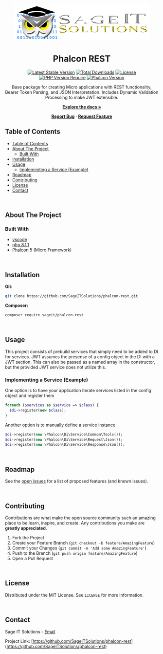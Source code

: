 <div align="center">
  <!-- PROJECT LOGO -->
  <a href="https://github.com/SageITSolutions/phalcon-rest">
    <img src=".readme/logo.png" alt="Logo" width="445" height="120">
  </a>

  <h1 align="center">Phalcon REST</h1>

[![Latest Stable Version](http://poser.pugx.org/sageit/phalcon-rest/v?style=plastic)](https://packagist.org/packages/sageit/phalcon-rest)
[![Total Downloads](http://poser.pugx.org/sageit/phalcon-rest/downloads?style=plastic)](https://packagist.org/packages/sageit/phalcon-rest)
[![License](http://poser.pugx.org/sageit/phalcon-rest/license?style=plastic)](https://packagist.org/packages/sageit/phalcon-rest)
[![PHP Version Require](http://poser.pugx.org/sageit/phalcon-rest/require/php?style=plastic)](https://packagist.org/packages/sageit/phalcon-rest)
[![Phalcon Version](https://img.shields.io/packagist/dependency-v/sageit/phalcon-rest/ext-phalcon?label=Phalcon&logo=Phalcon%20Version&style=plastic)](https://packagist.org/packages/sageit/phalcon-rest)

  <p>
    Base package for creating Micro applications with REST functionality, Bearer Token Parsing, and JSON Interpretation.
    Includes Dynamic Validation Processing to make JWT extensible.
  </p>

**[Explore the docs »](https://github.com/SageITSolutions/phalcon-rest)**

**[Report Bug](https://github.com/SageITSolutions/phalcon-rest/issues)** ·
**[Request Feature](https://github.com/SageITSolutions/phalcon-rest/issues)**

</div>

<!-- TABLE OF CONTENTS -->

## Table of Contents

- [Table of Contents](#table-of-contents)
- [About The Project](#about-the-project)
  - [Built With](#built-with)
- [Installation](#installation)
- [Usage](#usage)
  - [Implementing a Service (Example)](#implementing-a-service-example)
- [Roadmap](#roadmap)
- [Contributing](#contributing)
- [License](#license)
- [Contact](#contact)

<br />

<!-- ABOUT THE PROJECT -->

## About The Project

### Built With

- [vscode](https://code.visualstudio.com/)
- [php 8.1.1](https://www.php.net/releases/8_1_1.php)
- [Phalcon 5](https://phalcon.io/en-us) (Micro Framework)

<br />

<!-- GETTING STARTED -->

## Installation

**Git:**

```sh
git clone https://github.com/SageITSolutions/phalcon-rest.git
```

**Composer:**

```sh
composer require sageit/phalcon-rest
```

<br />

<!-- USAGE EXAMPLES -->

## Usage

This project consists of prebuild services that simply need to be added to DI for services.
JWT assumes the presense of a config object in the DI with a JWT section. This can also be passed as a named array in the constructor, but the provided JWT service does not utilize this.

### Implementing a Service (Example)

One option is to have your application iterate services listed in the config object and register them

```php
foreach ($services as $service => $class) {
  $di->register(new $class);
}
```

Another option is to manually define a service instance

```php
$di->register(new \Phalcon\Di\Service\Common\Tools());
$di->register(new \Phalcon\Di\Service\Request\Json());
$di->register(new \Phalcon\Di\Service\Response\Json());
```

<br />

<!-- ROADMAP -->

## Roadmap

See the [open issues](/issues) for a list of proposed features (and known issues).

<br />

<!-- CONTRIBUTING -->

## Contributing

Contributions are what make the open source community such an amazing place to be learn, inspire, and create. Any contributions you make are **greatly appreciated**.

1. Fork the Project
2. Create your Feature Branch (`git checkout -b feature/AmazingFeature`)
3. Commit your Changes (`git commit -m 'Add some AmazingFeature'`)
4. Push to the Branch (`git push origin feature/AmazingFeature`)
5. Open a Pull Request

<br />

<!-- LICENSE -->

## License

Distributed under the MIT License. See `LICENSE` for more information.

<br />

<!-- CONTACT -->

## Contact

Sage IT Solutions - [Email](mailto:daniel.davis@sageitsolutions.net)

Project Link: [https://github.com/SageITSolutions/phalcon-rest](https://github.com/SageITSolutions/phalcon-rest)
